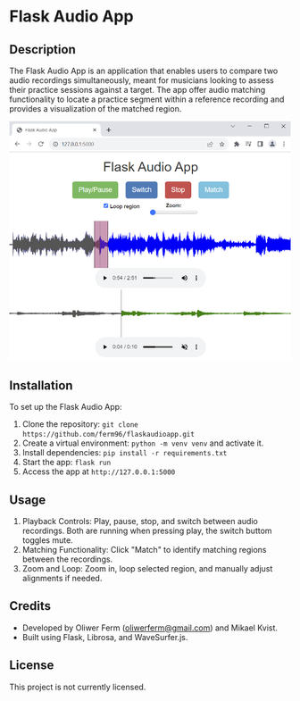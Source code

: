# Flask Audio App

## Description

The Flask Audio App is an application that enables users 
to compare two audio recordings simultaneously, meant for musicians looking to assess 
their practice sessions against a target. The app offer audio matching functionality 
to locate a practice segment within a reference recording and 
provides a visualization of the matched region.

![demo](demo.png)

## Installation

To set up the Flask Audio App:

1. Clone the repository: `git clone https://github.com/ferm96/flaskaudioapp.git`
2. Create a virtual environment: `python -m venv venv` and activate it.
3. Install dependencies: `pip install -r requirements.txt`
4. Start the app: `flask run`
5. Access the app at `http://127.0.0.1:5000`

## Usage

1. Playback Controls: Play, pause, stop, and switch between audio recordings. Both are running when pressing play, the switch buttom toggles mute.
2. Matching Functionality: Click "Match" to identify matching regions between the recordings.
3. Zoom and Loop: Zoom in, loop selected region, and manually adjust alignments if needed.

## Credits

- Developed by Oliwer Ferm (oliwerferm@gmail.com) and Mikael Kvist.
- Built using Flask, Librosa, and WaveSurfer.js.

## License

This project is not currently licensed.
